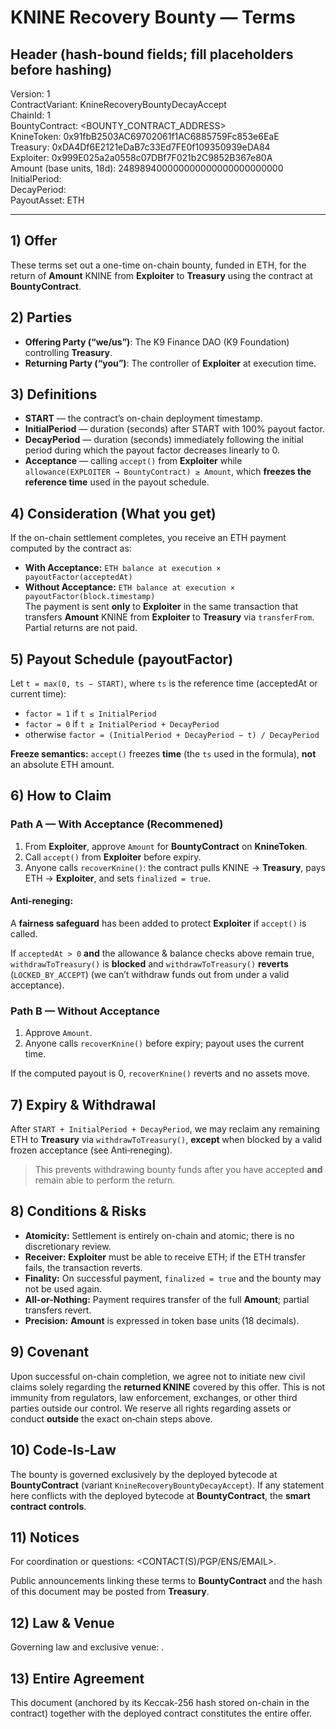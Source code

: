 # KNINE Recovery Bounty — Terms

## Header (hash-bound fields; fill placeholders before hashing)
Version: 1  
ContractVariant: KnineRecoveryBountyDecayAccept  
ChainId: 1  
BountyContract: <BOUNTY_CONTRACT_ADDRESS>  
KnineToken: 0x91fbB2503AC69702061f1AC6885759Fc853e6EaE  
Treasury: 0xDA4Df6E2121eDaB7c33Ed7FE0f109350939eDA84  
Exploiter: 0x999E025a2a0558c07DBf7F021b2C9852B367e80A  
Amount (base units, 18d): 248989400000000000000000000000  
InitialPeriod: <FILL>  
DecayPeriod: <FILL>  
PayoutAsset: ETH

---

## 1) Offer
These terms set out a one-time on-chain bounty, funded in ETH, for the return of **Amount** KNINE from **Exploiter** to **Treasury** using the contract at **BountyContract**.

## 2) Parties
- **Offering Party (“we/us”)**: The K9 Finance DAO (K9 Foundation) controlling **Treasury**.  
- **Returning Party (“you”)**: The controller of **Exploiter** at execution time.

## 3) Definitions
- **START** — the contract’s on-chain deployment timestamp.  
- **InitialPeriod** — duration (seconds) after START with 100% payout factor.  
- **DecayPeriod** — duration (seconds) immediately following the initial period during which the payout factor decreases linearly to 0.  
- **Acceptance** — calling `accept()` from **Exploiter** while `allowance(EXPLOITER → BountyContract) ≥ Amount`, which **freezes the reference time** used in the payout schedule.

## 4) Consideration (What you get)
If the on-chain settlement completes, you receive an ETH payment computed by the contract as:
- **With Acceptance:** `ETH balance at execution × payoutFactor(acceptedAt)`  
- **Without Acceptance:** `ETH balance at execution × payoutFactor(block.timestamp)`  
The payment is sent **only** to **Exploiter** in the same transaction that transfers **Amount** KNINE from **Exploiter** to **Treasury** via `transferFrom`. Partial returns are not paid.

## 5) Payout Schedule (payoutFactor)
Let `t = max(0, ts − START)`, where `ts` is the reference time (acceptedAt or current time):
- `factor = 1` if `t ≤ InitialPeriod`  
- `factor = 0` if `t ≥ InitialPeriod + DecayPeriod`  
- otherwise `factor = (InitialPeriod + DecayPeriod − t) / DecayPeriod`

**Freeze semantics:** `accept()` freezes **time** (the `ts` used in the formula), **not** an absolute ETH amount.

## 6) How to Claim
### **Path A — With Acceptance (Recommened)**  
1) From **Exploiter**, approve `Amount` for **BountyContract** on **KnineToken**.  
2) Call `accept()` from **Exploiter** before expiry.  
3) Anyone calls `recoverKnine()`: the contract pulls KNINE → **Treasury**, pays ETH → **Exploiter**, and sets `finalized = true`.

#### **Anti‑reneging:**  
A **fairness safeguard** has been added to protect **Exploiter** if `accept()` is called.

If `acceptedAt > 0` **and** the allowance & balance checks above remain true, `withdrawToTreasury()` is **blocked** and  `withdrawToTreasury()` **reverts** (`LOCKED_BY_ACCEPT`) (we can’t withdraw funds out from under a valid acceptance).

### **Path B — Without Acceptance**  
1) Approve `Amount`.  
2) Anyone calls `recoverKnine()` before expiry; payout uses the current time.

If the computed payout is 0, `recoverKnine()` reverts and no assets move.

## 7) Expiry & Withdrawal
After `START + InitialPeriod + DecayPeriod`,  we may reclaim any remaining ETH to **Treasury** via `withdrawToTreasury()`, **except** when blocked by a valid frozen acceptance (see Anti‑reneging).

> This prevents withdrawing bounty funds after you have accepted **and** remain able to perform the return.  

## 8) Conditions & Risks
- **Atomicity:** Settlement is entirely on-chain and atomic; there is no discretionary review.  
- **Receiver:** **Exploiter** must be able to receive ETH; if the ETH transfer fails, the transaction reverts.  
- **Finality:** On successful payment, `finalized = true` and the bounty may not be used again.  
- **All-or-Nothing:** Payment requires transfer of the full **Amount**; partial transfers revert.  
- **Precision:** **Amount** is expressed in token base units (18 decimals).

## 9) Covenant
Upon successful on-chain completion, we agree not to initiate new civil claims solely regarding the **returned KNINE** covered by this offer. This is not immunity from regulators, law enforcement, exchanges, or other third parties outside our control. We reserve all rights regarding assets or conduct **outside** the exact on‑chain steps above.

## 10) Code‑Is‑Law
The bounty is governed exclusively by the deployed bytecode at **BountyContract** (variant `KnineRecoveryBountyDecayAccept`). If any statement here conflicts with the deployed bytecode at **BountyContract**, the **smart contract controls**.

## 11) Notices
For coordination or questions: <CONTACT(S)/PGP/ENS/EMAIL>. 


Public announcements linking these terms to **BountyContract** and the hash of this document may be posted from **Treasury**.

## 12) Law & Venue
Governing law and exclusive venue: <FILL>.

## 13) Entire Agreement
This document (anchored by its Keccak-256 hash stored on-chain in the contract) together with the deployed contract constitutes the entire offer.

